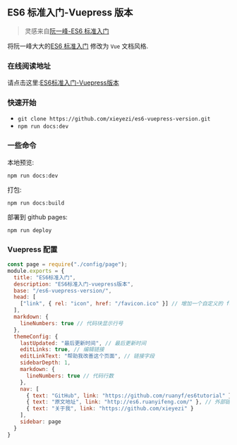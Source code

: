 ## ES6 标准入门-Vuepress 版本

> 灵感来自[阮一峰-ES6 标准入门](https://github.com/ruanyf/es6tutorial)

将阮一峰大大的[ES6 标准入门](http://es6.ruanyifeng.com/#README) 修改为 `Vue` 文档风格.

### 在线阅读地址

请点击这里:[ES6标准入门-Vuepress版本](https://xieyezi.github.io/es6-vuepress-version/)

### 快速开始

- `git clone https://github.com/xieyezi/es6-vuepress-version.git`
- `npm run docs:dev`

### 一些命令

本地预览:

```
npm run docs:dev
```

打包:

```
npm run docs:build
```

部署到 github pages:

```
npm run deploy
```

### Vuepress 配置

```js
const page = require("./config/page");
module.exports = {
  title: "ES6标准入门",
  description: "ES6标准入门-vuepress版本",
  base: "/es6-vuepress-version/",
  head: [
    ["link", { rel: "icon", href: "/favicon.ico" }] // 增加一个自定义的 favicon(网页标签的图标)
  ],
  markdown: {
    lineNumbers: true // 代码块显示行号
  },
  themeConfig: {
    lastUpdated: "最后更新时间", // 最后更新时间
    editLinks: true, // 编辑链接
    editLinkText: "帮助我改善这个页面", // 链接字段
    sidebarDepth: 1,
    markdown: {
      lineNumbers: true // 代码行数
    },
    nav: [
      { text: "GitHub", link: "https://github.com/ruanyf/es6tutorial" }, // 内部链接 以docs为根目录
      { text: "原文地址", link: "http://es6.ruanyifeng.com/" }, // 外部链接
      { text: "关于我", link: "https://github.com/xieyezi" }
    ],
    sidebar: page
  }
}
```
